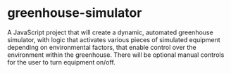 # greenhouse-simulator
A JavaScript project that will create a dynamic, automated greenhouse simulator, with logic that activates various pieces of simulated equipment depending on environmental factors, that enable control over the environment within the greenhouse. There will be optional manual controls for the user to turn equipment on/off.
